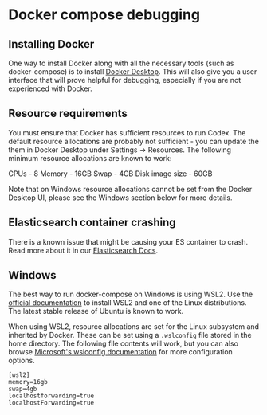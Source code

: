 # Docker compose debugging

## Installing Docker 

One way to install Docker along with all the necessary tools (such as docker-compose) is to install [Docker Desktop](https://www.docker.com/products/docker-desktop/). This will also give you a user interface that will prove helpful for debugging, especially if you are not experienced with Docker.

## Resource requirements 

You must ensure that Docker has sufficient resources to run Codex. The default resource allocations are probably not sufficient - you can update the them in Docker Desktop under Settings -> Resources. The following minimum resource allocations are known to work:

CPUs - 8
Memory - 16GB
Swap - 4GB
Disk image size - 60GB

Note that on Windows resource allocations cannot be set from the Docker Desktop UI, please see the Windows section below for more details.

## Elasticsearch container crashing 

There is a known issue that might be causing your ES container to crash. Read more about it in our [Elasticsearch Docs](https://docs.wildme.org/docs/developers/elasticsearch#1--sysctl-resource-limits).

## Windows 

The best way to run docker-compose on Windows is using WSL2. Use the [official documentation](https://docs.microsoft.com/en-us/windows/wsl/install) to install WSL2 and one of the Linux distributions. The latest stable release of Ubuntu is known to work.

When using WSL2, resource allocations are set for the Linux subsystem and inherited by Docker. These can be set using a `.wslconfig` file stored in the home directory. The following file contents will work, but you can also browse [Microsoft's wslconfig documentation](https://docs.microsoft.com/en-us/windows/wsl/wsl-config) for more configuration options.

```
[wsl2]
memory=16gb
swap=4gb
localhostforwarding=true
localhostForwarding=true
```
